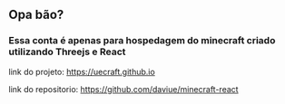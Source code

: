 ## Opa bão?
### Essa conta é apenas para hospedagem do minecraft criado utilizando Threejs e React

link do projeto: https://uecraft.github.io

link do repositorio: https://github.com/daviue/minecraft-react

<!--
**uecraft/uecraft** is a ✨ _special_ ✨ repository because its `README.md` (this file) appears on your GitHub profile.

Here are some ideas to get you started:

- 🔭 I’m currently working on ...
- 🌱 I’m currently learning ...
- 👯 I’m looking to collaborate on ...
- 🤔 I’m looking for help with ...
- 💬 Ask me about ...
- 📫 How to reach me: ...
- 😄 Pronouns: ...
- ⚡ Fun fact: ...
-->
